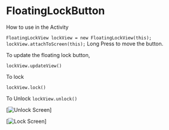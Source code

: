 # FloatingLockButton

How to use in the Activity

` FloatingLockView lockView = new FloatingLockView(this);
         lockView.attachToScreen(this);
`
Long Press to move the button.

To update the floating lock button,


`lockView.updateView()`

To lock


`lockView.lock()`

To Unlock
`lockView.unlock()`

[![Unlock Screen](https://github.com/nileshpawate/FloatingLockButton/blob/master/demo/unlock_1.png)]

[![Lock Screen](https://github.com/nileshpawate/FloatingLockButton/blob/master/demo/lock_1.png)]
